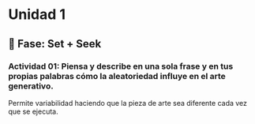# Unidad 1

## 🔎 Fase: Set + Seek

### Actividad 01: Piensa y describe en una sola frase y en tus propias palabras cómo la aleatoriedad influye en el arte generativo.
Permite variabilidad haciendo que la pieza de arte sea diferente cada vez que se ejecuta.
